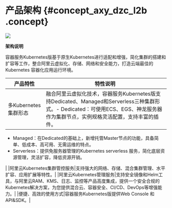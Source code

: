 # 产品架构 {#concept_axy_dzc_l2b .concept}

![](http://static-aliyun-doc.oss-cn-hangzhou.aliyuncs.com/assets/img/15498/155486069543547_zh-CN.png)

**架构说明**

容器服务Kubernetes版基于原生Kubernetes进行适配和增强，简化集群的搭建和扩容等工作，整合阿里云虚拟化、存储、网络和安全能力，打造云端最佳的 Kubernetes 容器化应用运行环境。

|产品特性|特性说明|
|----|----|
|多Kubernetes集群形态|融合阿里云虚拟化技术，容器服务Kubernetes版支持Dedicated、Managed和Serverless三种集群形式。-   Dedicated：可使用ECS、EGS、神龙服务器作为集群节点，实例规格灵活配置，支持丰富的插件。
-   Managed：在Dedicated的基础上，新增托管Master节点的功能，具备简单、低成本、高可用、无需运维的特点。
-   Serverless：提供免服务器管理的Kubernetes serverless 服务，简化底层资源管理，灵活扩容，降低资源开销。

|
|阿里云Kubernetes集群管控服务|支持强大的网络、存储、混合集群管理、水平扩容、应用扩展等特性。|
|阿里云Kubernetes管理服务|支持安全镜像和Helm工具，与阿里云RAM、KMS、日志、监控等产品高度集成，提供一个安全合规的Kubernetes解决方案，为您提供混合云、容器安全、CI/CD、DevOps等增强能力。|
|便捷、高效的使用方式|容器服务Kubernetes版提供Web Console 和API&SDK。|

